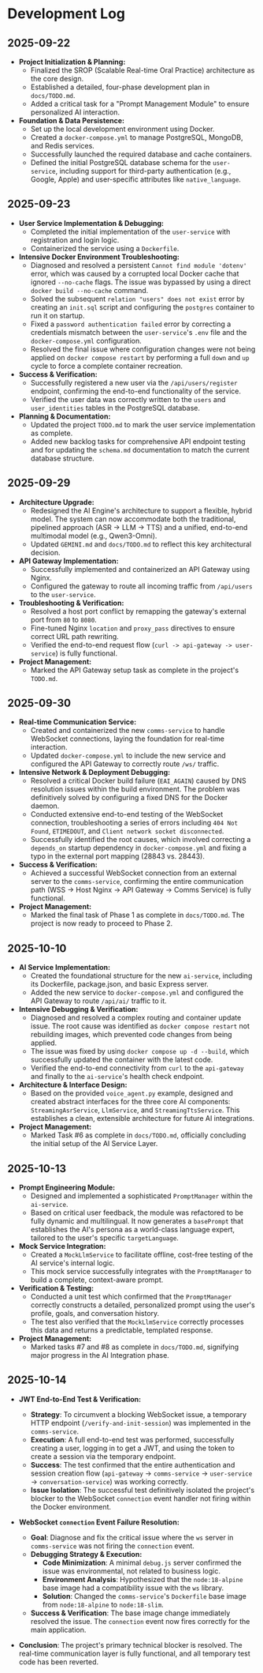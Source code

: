 # Development Log

## 2025-09-22

*   **Project Initialization & Planning:**
    *   Finalized the SROP (Scalable Real-time Oral Practice) architecture as the core design.
    *   Established a detailed, four-phase development plan in `docs/TODO.md`.
    *   Added a critical task for a "Prompt Management Module" to ensure personalized AI interaction.
*   **Foundation & Data Persistence:**
    *   Set up the local development environment using Docker.
    *   Created a `docker-compose.yml` to manage PostgreSQL, MongoDB, and Redis services.
    *   Successfully launched the required database and cache containers.
    *   Defined the initial PostgreSQL database schema for the `user-service`, including support for third-party authentication (e.g., Google, Apple) and user-specific attributes like `native_language`.

## 2025-09-23

*   **User Service Implementation & Debugging:**
    *   Completed the initial implementation of the `user-service` with registration and login logic.
    *   Containerized the service using a `Dockerfile`.
*   **Intensive Docker Environment Troubleshooting:**
    *   Diagnosed and resolved a persistent `Cannot find module 'dotenv'` error, which was caused by a corrupted local Docker cache that ignored `--no-cache` flags. The issue was bypassed by using a direct `docker build --no-cache` command.
    *   Solved the subsequent `relation "users" does not exist` error by creating an `init.sql` script and configuring the `postgres` container to run it on startup.
    *   Fixed a `password authentication failed` error by correcting a credentials mismatch between the `user-service`'s `.env` file and the `docker-compose.yml` configuration.
    *   Resolved the final issue where configuration changes were not being applied on `docker compose restart` by performing a full `down` and `up` cycle to force a complete container recreation.
*   **Success & Verification:**
    *   Successfully registered a new user via the `/api/users/register` endpoint, confirming the end-to-end functionality of the service.
    *   Verified the user data was correctly written to the `users` and `user_identities` tables in the PostgreSQL database.
*   **Planning & Documentation:**
    *   Updated the project `TODO.md` to mark the user service implementation as complete.
    *   Added new backlog tasks for comprehensive API endpoint testing and for updating the `schema.md` documentation to match the current database structure.

## 2025-09-29

*   **Architecture Upgrade:**
    *   Redesigned the AI Engine's architecture to support a flexible, hybrid model. The system can now accommodate both the traditional, pipelined approach (ASR -> LLM -> TTS) and a unified, end-to-end multimodal model (e.g., Qwen3-Omni).
    *   Updated `GEMINI.md` and `docs/TODO.md` to reflect this key architectural decision.
*   **API Gateway Implementation:**
    *   Successfully implemented and containerized an API Gateway using Nginx.
    *   Configured the gateway to route all incoming traffic from `/api/users` to the `user-service`.
*   **Troubleshooting & Verification:**
    *   Resolved a host port conflict by remapping the gateway's external port from `80` to `8080`.
    *   Fine-tuned Nginx `location` and `proxy_pass` directives to ensure correct URL path rewriting.
    *   Verified the end-to-end request flow (`curl -> api-gateway -> user-service`) is fully functional.
*   **Project Management:**
    *   Marked the API Gateway setup task as complete in the project's `TODO.md`.

## 2025-09-30

*   **Real-time Communication Service:**
    *   Created and containerized the new `comms-service` to handle WebSocket connections, laying the foundation for real-time interaction.
    *   Updated `docker-compose.yml` to include the new service and configured the API Gateway to correctly route `/ws/` traffic.
*   **Intensive Network & Deployment Debugging:**
    *   Resolved a critical Docker build failure (`EAI_AGAIN`) caused by DNS resolution issues within the build environment. The problem was definitively solved by configuring a fixed DNS for the Docker daemon.
    *   Conducted extensive end-to-end testing of the WebSocket connection, troubleshooting a series of errors including `404 Not Found`, `ETIMEDOUT`, and `Client network socket disconnected`.
    *   Successfully identified the root causes, which involved correcting a `depends_on` startup dependency in `docker-compose.yml` and fixing a typo in the external port mapping (28843 vs. 28443).
*   **Success & Verification:**
    *   Achieved a successful WebSocket connection from an external server to the `comms-service`, confirming the entire communication path (WSS -> Host Nginx -> API Gateway -> Comms Service) is fully functional.
*   **Project Management:**
    *   Marked the final task of Phase 1 as complete in `docs/TODO.md`. The project is now ready to proceed to Phase 2.

## 2025-10-10

*   **AI Service Implementation:**
    *   Created the foundational structure for the new `ai-service`, including its Dockerfile, package.json, and basic Express server.
    *   Added the new service to `docker-compose.yml` and configured the API Gateway to route `/api/ai/` traffic to it.
*   **Intensive Debugging & Verification:**
    *   Diagnosed and resolved a complex routing and container update issue. The root cause was identified as `docker compose restart` not rebuilding images, which prevented code changes from being applied.
    *   The issue was fixed by using `docker compose up -d --build`, which successfully updated the container with the latest code.
    *   Verified the end-to-end connectivity from `curl` to the `api-gateway` and finally to the `ai-service`'s health check endpoint.
*   **Architecture & Interface Design:**
    *   Based on the provided `voice_agent.py` example, designed and created abstract interfaces for the three core AI components: `StreamingAsrService`, `LlmService`, and `StreamingTtsService`. This establishes a clean, extensible architecture for future AI integrations.
*   **Project Management:**
    *   Marked Task #6 as complete in `docs/TODO.md`, officially concluding the initial setup of the AI Service Layer.

## 2025-10-13

*   **Prompt Engineering Module:**
    *   Designed and implemented a sophisticated `PromptManager` within the `ai-service`.
    *   Based on critical user feedback, the module was refactored to be fully dynamic and multilingual. It now generates a `basePrompt` that establishes the AI's persona as a world-class language expert, tailored to the user's specific `targetLanguage`.
*   **Mock Service Integration:**
    *   Created a `MockLlmService` to facilitate offline, cost-free testing of the AI service's internal logic.
    *   This mock service successfully integrates with the `PromptManager` to build a complete, context-aware prompt.
*   **Verification & Testing:**
    *   Conducted a unit test which confirmed that the `PromptManager` correctly constructs a detailed, personalized prompt using the user's profile, goals, and conversation history.
    *   The test also verified that the `MockLlmService` correctly processes this data and returns a predictable, templated response.
*   **Project Management:**
    *   Marked tasks #7 and #8 as complete in `docs/TODO.md`, signifying major progress in the AI Integration phase.


## 2025-10-14

*   **JWT End-to-End Test & Verification:**
    *   **Strategy**: To circumvent a blocking WebSocket issue, a temporary HTTP endpoint (`/verify-and-init-session`) was implemented in the `comms-service`.
    *   **Execution**: A full end-to-end test was performed, successfully creating a user, logging in to get a JWT, and using the token to create a session via the temporary endpoint.
    *   **Success**: The test confirmed that the entire authentication and session creation flow (`api-gateway` -> `comms-service` -> `user-service` -> `conversation-service`) was working correctly.
    *   **Issue Isolation**: The successful test definitively isolated the project's blocker to the WebSocket `connection` event handler not firing within the Docker environment.

*   **WebSocket `connection` Event Failure Resolution:**
    *   **Goal**: Diagnose and fix the critical issue where the `ws` server in `comms-service` was not firing the `connection` event.
    *   **Debugging Strategy & Execution:**
        *   **Code Minimization**: A minimal `debug.js` server confirmed the issue was environmental, not related to business logic.
        *   **Environment Analysis**: Hypothesized that the `node:18-alpine` base image had a compatibility issue with the `ws` library.
        *   **Solution**: Changed the `comms-service`'s `Dockerfile` base image from `node:18-alpine` to `node:18-slim`.
    *   **Success & Verification**: The base image change immediately resolved the issue. The `connection` event now fires correctly for the main application.

*   **Conclusion**: The project's primary technical blocker is resolved. The real-time communication layer is fully functional, and all temporary test code has been reverted.
